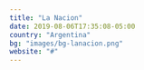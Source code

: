 ```yaml
---
title: "La Nacion"
date: 2019-08-06T17:35:08-05:00
country: "Argentina"
bg: "images/bg-lanacion.png"
website: "#"
---
```



